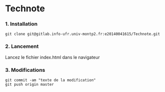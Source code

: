 # **Technote**

### **1. Installation**
    git clone git@gitlab.info-ufr.univ-montp2.fr:e20140041615/Technote.git

### **2. Lancement**
Lancez le fichier index.html dans le navigateur

### **3. Modifications**
    git commit -am "texte de la modification"
    git push origin master
